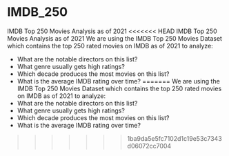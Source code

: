 # IMDB_250
IMDB Top 250 Movies Analysis as of 2021
<<<<<<< HEAD
IMDB Top 250 Movies Analysis as of 2021 We are using the IMDB Top 250 Movies Dataset which contains the top 250 rated movies on IMDB as of 2021 to analyze:
- What are the notable directors on this list?
- What genre usually gets high ratings?
- Which decade produces the most movies on this list?
- What is the average IMDB rating over time?
=======
We are using the IMDB Top 250 Movies Dataset which contains the top 250 rated movies on IMDB as of 2021 to analyze:
- What are the notable directors on this list?
- What genre usually gets high ratings?
- Which decade produces the most movies on this list?
- What is the average IMDB rating over time?
>>>>>>> 1ba9da5e5fc7102d1c19e53c7343d06072cc7004
